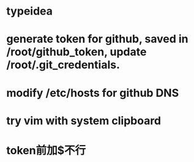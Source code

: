 # typeidea

# generate token for github, saved in /root/github_token, update /root/.git_credentials.

# modify /etc/hosts for github DNS

# try vim with system clipboard

# token前加$不行
